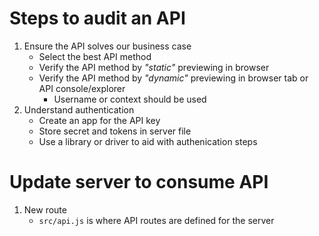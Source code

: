 # Steps to audit an API
1. Ensure the API solves our business case
	* Select the best API method
	* Verify the API method by *"static"* previewing in browser
	* Verify the API method by *"dynamic"* previewing in browser tab or API console/explorer
		* Username or context should be used
1. Understand authentication
	* Create an app for the API key
	* Store secret and tokens in server file
	* Use a library or driver to aid with authenication steps

# Update server to consume API
1. New route
	* `src/api.js` is where API routes are defined for the server
